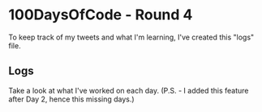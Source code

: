 # 100DaysOfCode - Round 4
To keep track of my tweets and what I'm learning, I've created this "logs" file.

## Logs
Take a look at what I've worked on each day. (P.S. - I added this feature after Day 2, hence this missing days.)
